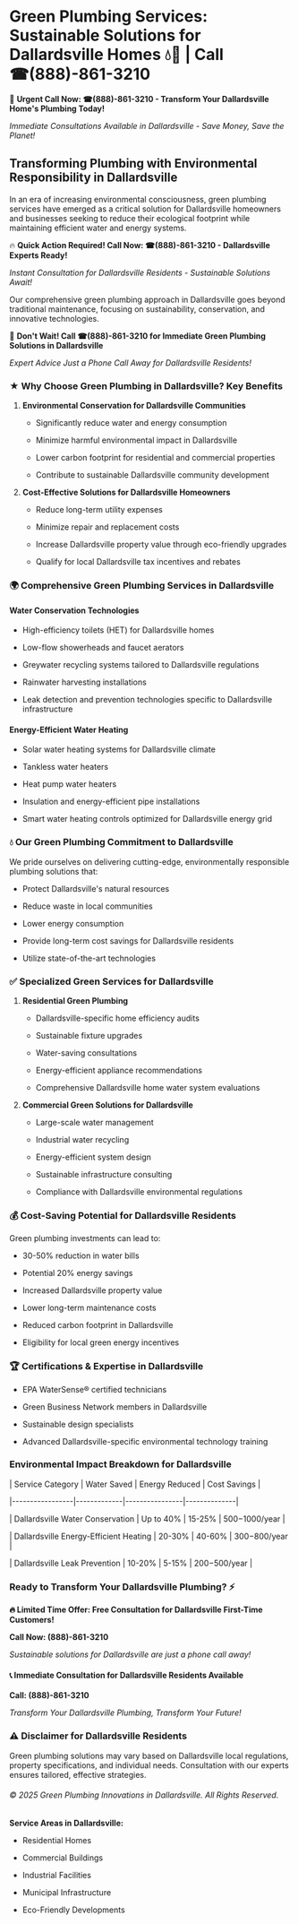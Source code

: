 # Green Plumbing Services: Sustainable Solutions for Dallardsville Homes 💧🌿 | Call ☎(888)-861-3210

🚨 **Urgent Call Now: ☎(888)-861-3210 - Transform Your Dallardsville Home's Plumbing Today!**
*Immediate Consultations Available in Dallardsville - Save Money, Save the Planet!*

## Transforming Plumbing with Environmental Responsibility in Dallardsville

In an era of increasing environmental consciousness, green plumbing services have emerged as a critical solution for Dallardsville homeowners and businesses seeking to reduce their ecological footprint while maintaining efficient water and energy systems. 

🔥 **Quick Action Required! Call Now: ☎(888)-861-3210 - Dallardsville Experts Ready!**
*Instant Consultation for Dallardsville Residents - Sustainable Solutions Await!*

Our comprehensive green plumbing approach in Dallardsville goes beyond traditional maintenance, focusing on sustainability, conservation, and innovative technologies.

🚨 **Don't Wait! Call ☎(888)-861-3210 for Immediate Green Plumbing Solutions in Dallardsville**
*Expert Advice Just a Phone Call Away for Dallardsville Residents!*

### ★ Why Choose Green Plumbing in Dallardsville? Key Benefits

1. **Environmental Conservation for Dallardsville Communities** 
   - Significantly reduce water and energy consumption
   - Minimize harmful environmental impact in Dallardsville
   - Lower carbon footprint for residential and commercial properties
   - Contribute to sustainable Dallardsville community development

2. **Cost-Effective Solutions for Dallardsville Homeowners** 
   - Reduce long-term utility expenses
   - Minimize repair and replacement costs
   - Increase Dallardsville property value through eco-friendly upgrades
   - Qualify for local Dallardsville tax incentives and rebates

### 🌍 Comprehensive Green Plumbing Services in Dallardsville

#### Water Conservation Technologies
- High-efficiency toilets (HET) for Dallardsville homes
- Low-flow showerheads and faucet aerators
- Greywater recycling systems tailored to Dallardsville regulations
- Rainwater harvesting installations
- Leak detection and prevention technologies specific to Dallardsville infrastructure

#### Energy-Efficient Water Heating
- Solar water heating systems for Dallardsville climate
- Tankless water heaters
- Heat pump water heaters
- Insulation and energy-efficient pipe installations
- Smart water heating controls optimized for Dallardsville energy grid

### 💧 Our Green Plumbing Commitment to Dallardsville

We pride ourselves on delivering cutting-edge, environmentally responsible plumbing solutions that:
- Protect Dallardsville's natural resources
- Reduce waste in local communities
- Lower energy consumption
- Provide long-term cost savings for Dallardsville residents
- Utilize state-of-the-art technologies

### ✅ Specialized Green Services for Dallardsville

1. **Residential Green Plumbing**
   - Dallardsville-specific home efficiency audits
   - Sustainable fixture upgrades
   - Water-saving consultations
   - Energy-efficient appliance recommendations
   - Comprehensive Dallardsville home water system evaluations

2. **Commercial Green Solutions for Dallardsville**
   - Large-scale water management
   - Industrial water recycling
   - Energy-efficient system design
   - Sustainable infrastructure consulting
   - Compliance with Dallardsville environmental regulations

### 💰 Cost-Saving Potential for Dallardsville Residents

Green plumbing investments can lead to:
- 30-50% reduction in water bills
- Potential 20% energy savings
- Increased Dallardsville property value
- Lower long-term maintenance costs
- Reduced carbon footprint in Dallardsville
- Eligibility for local green energy incentives

### 🏆 Certifications & Expertise in Dallardsville

- EPA WaterSense® certified technicians
- Green Business Network members in Dallardsville
- Sustainable design specialists
- Advanced Dallardsville-specific environmental technology training

### Environmental Impact Breakdown for Dallardsville

| Service Category | Water Saved | Energy Reduced | Cost Savings |
|-----------------|-------------|----------------|--------------|
| Dallardsville Water Conservation | Up to 40% | 15-25% | $500-$1000/year |
| Dallardsville Energy-Efficient Heating | 20-30% | 40-60% | $300-$800/year |
| Dallardsville Leak Prevention | 10-20% | 5-15% | $200-$500/year |

### Ready to Transform Your Dallardsville Plumbing? ⚡

**🔥 Limited Time Offer: Free Consultation for Dallardsville First-Time Customers!**

**Call Now: (888)-861-3210**
*Sustainable solutions for Dallardsville are just a phone call away!*

#### 📞 Immediate Consultation for Dallardsville Residents Available

**Call: (888)-861-3210**
*Transform Your Dallardsville Plumbing, Transform Your Future!*

### ⚠️ Disclaimer for Dallardsville Residents

Green plumbing solutions may vary based on Dallardsville local regulations, property specifications, and individual needs. Consultation with our experts ensures tailored, effective strategies.

###### © 2025 Green Plumbing Innovations in Dallardsville. All Rights Reserved.

**Service Areas in Dallardsville:** 
- Residential Homes
- Commercial Buildings
- Industrial Facilities
- Municipal Infrastructure
- Eco-Friendly Developments